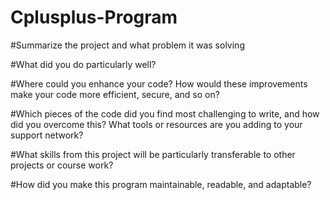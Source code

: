 # Cplusplus-Program

#Summarize the project and what problem it was solving

#What did you do particularly well?

#Where could you enhance your code? How would these improvements make your code more efficient, secure, and so on?

#Which pieces of the code did you find most challenging to write, and how did you overcome this? What tools or resources are you adding to your support network?

#What skills from this project will be particularly transferable to other projects or course work?

#How did you make this program maintainable, readable, and adaptable?
